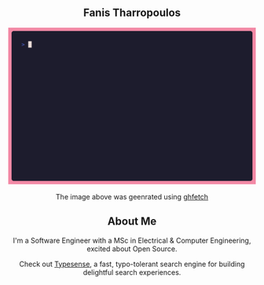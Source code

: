 <div align="center">

## Fanis Tharropoulos

<img src="img/demo.gif" alt="Demonstration of ghfetch" height="auto" width="auto"/>

The image above was geenrated using [ghfetch](https://github.com/orangekame3/ghfetch)

## About Me
I'm a Software Engineer with a MSc in Electrical & Computer Engineering, excited about Open Source.

Check out [Typesense](https://github.com/typesense/typesense), a fast, typo-tolerant search engine for building delightful search experiences.
</div>
